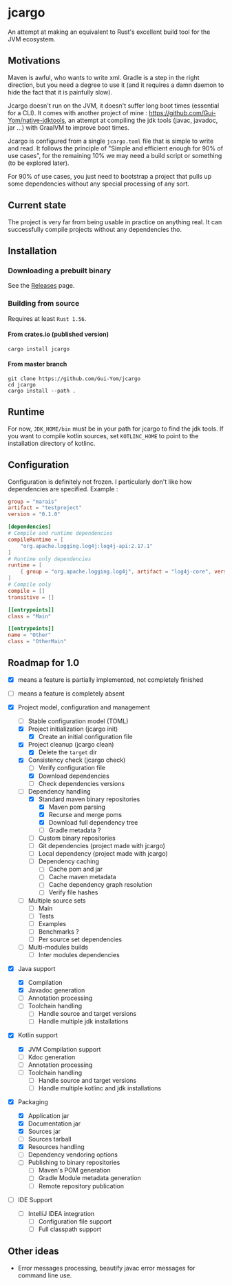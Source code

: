 # jcargo

An attempt at making an equivalent to Rust's excellent build tool for the JVM ecosystem.

## Motivations

Maven is awful, who wants to write xml. Gradle is a step in the right direction, but you need a
degree to use it (and it requires a damn daemon to hide the fact that it is painfully slow).

Jcargo doesn't run on the JVM, it doesn't suffer long boot times (essential for a CLI). It comes
with another project of mine : https://github.com/Gui-Yom/native-jdktools, an attempt at compiling
the jdk tools (javac, javadoc, jar ...) with GraalVM to improve boot times.

Jcargo is configured from a single `jcargo.toml` file that is simple to write and read. It follows
the principle of "Simple and efficient enough for 90% of use cases", for the remaining 10% we may
need a build script or something (to be explored later).

For 90% of use cases, you just need to bootstrap a project that pulls up some dependencies without
any special processing of any sort.

## Current state

The project is very far from being usable in practice on anything real. It can successfully compile
projects without any dependencies tho.

## Installation

### Downloading a prebuilt binary

See the [Releases](https://github.com/Gui-Yom/jcargo/releases) page.

### Building from source

Requires at least `Rust 1.56`.

#### From crates.io (published version)

```shell
cargo install jcargo
```

#### From master branch

```shell
git clone https://github.com/Gui-Yom/jcargo
cd jcargo
cargo install --path .
```

## Runtime

For now, `JDK_HOME/bin` must be in your path for jcargo to find the jdk tools. If you want to
compile kotlin sources, set `KOTLINC_HOME` to point to the installation directory of kotlinc.

## Configuration

Configuration is definitely not frozen. I particularly don't like how dependencies are specified.
Example :

```toml
group = "marais"
artifact = "testproject"
version = "0.1.0"

[dependencies]
# Compile and runtime dependencies
compileRuntime = [
    "org.apache.logging.log4j:log4j-api:2.17.1"
]
# Runtime only dependencies
runtime = [
    { group = "org.apache.logging.log4j", artifact = "log4j-core", version = "2.17.1" }
]
# Compile only
compile = []
transitive = []

[[entrypoints]]
class = "Main"

[[entrypoints]]
name = "Other"
class = "OtherMain"
```

## Roadmap for 1.0

- [x] means a feature is partially implemented, not completely finished
- [ ] means a feature is completely absent


- [x] Project model, configuration and management
    * [ ] Stable configuration model (TOML)
    * [x] Project initialization (jcargo init)
        - [x] Create an initial configuration file
    * [x] Project cleanup (jcargo clean)
        - [x] Delete the `target` dir
    * [x] Consistency check (jcargo check)
        - [ ] Verify configuration file
        - [x] Download dependencies
        - [ ] Check dependencies versions
    * [ ] Dependency handling
        - [x] Standard maven binary repositories
            * [x] Maven pom parsing
            * [x] Recurse and merge poms
            * [x] Download full dependency tree
            * [ ] Gradle metadata ?
        - [ ] Custom binary repositories
        - [ ] Git dependencies (project made with jcargo)
        - [ ] Local dependency (project made with jcargo)
        - [ ] Dependency caching
            * [ ] Cache pom and jar
            * [ ] Cache maven metadata
            * [ ] Cache dependency graph resolution
            * [ ] Verify file hashes
    * [ ] Multiple source sets
        - [ ] Main
        - [ ] Tests
        - [ ] Examples
        - [ ] Benchmarks ?
        - [ ] Per source set dependencies
    * [ ] Multi-modules builds
        - [ ] Inter modules dependencies
- [x] Java support
    * [x] Compilation
    * [x] Javadoc generation
    * [ ] Annotation processing
    * [ ] Toolchain handling
        - [ ] Handle source and target versions
        - [ ] Handle multiple jdk installations
- [x] Kotlin support
    * [x] JVM Compilation support
    * [ ] Kdoc generation
    * [ ] Annotation processing
    * [ ] Toolchain handling
        - [ ] Handle source and target versions
        - [ ] Handle multiple kotlinc and jdk installations
- [x] Packaging
    * [x] Application jar
    * [x] Documentation jar
    * [x] Sources jar
    * [ ] Sources tarball
    * [x] Resources handling
    * [ ] Dependency vendoring options
    * [ ] Publishing to binary repositories
        - [ ] Maven's POM generation
        - [ ] Gradle Module metadata generation
        - [ ] Remote repository publication
- [ ] IDE Support
    * [ ] IntelliJ IDEA integration
        - [ ] Configuration file support
        - [ ] Full classpath support

## Other ideas

- Error messages processing, beautify javac error messages for command line use.
